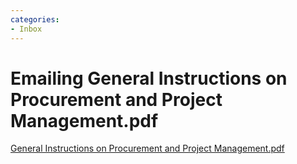 ```yaml
---
categories:
- Inbox
---
```

# Emailing General Instructions on Procurement and Project Management.pdf

[General Instructions on Procurement and Project Management.pdf](../files/6c4d6c69-5923-4864-9b1c-364c185e1c9f.pdf)